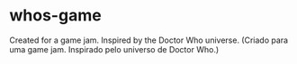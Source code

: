 # whos-game
Created for a game jam. Inspired by the Doctor Who universe. (Criado para uma game jam. Inspirado pelo universo de Doctor Who.)
